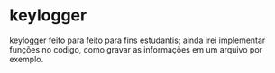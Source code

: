 # keylogger
keylogger feito para feito para fins estudantis; ainda irei implementar funções no codigo, como gravar as informações em um arquivo por exemplo.
